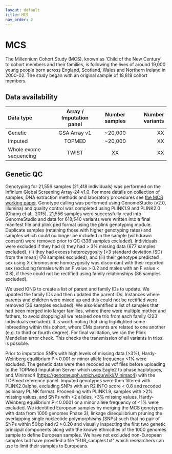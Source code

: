```yaml
---
layout: default
title: MCS
nav_order: 2
---
```


# **MCS**

The Millennium Cohort Study (MCS), known as ‘Child of the New Century’ to cohort members and their families, is following the lives of around 19,000 young people born across England, Scotland, Wales and Northern Ireland in 2000-02. The study began with an original sample of 18,818 cohort members. 

## Data availability 

| Data type       | Array / Imputation panel      |Number samples | Number variants  |
| :---            |    :----:   |    :----:     |     ---:   |        
| Genetic         | GSA Array v1   | ~20,000          | XX    |  
| Imputed        | TOPMED   | ~20,000          | XX    |  
| Whole exome sequencing| TWIST  | XX           | XX       |


## Genetic QC

Genotyping for 21,556 samples (21,418 individuals) was performed on the Infinium Global Screening Array-24 v1.0. For more details on collection of samples, DNA extraction methods and laboratory procedures see [the MCS working paper](https://cls.ucl.ac.uk/wp-content/uploads/2020/08/CLS-working-paper-2020-7-Collection-of-DNA-samples-and-genetic-data-at-scale-in-the-UK-Millennium-Cohort-Study.pdf).  Genotype calling was performed using GenomeStudio (v2.0, Illumina) and quality control was completed using PLINK1.9 and PLINK2.0 (Chang et al., 2015). 21,556 samples were successfully read into GenomeStudio and data for 618,540 variants were written into a final manifest file and plink ped format using the plink genotyping module. Duplicate samples (retaining those with higher genotyping rates) and samples which could no longer be included in the sample (withdrawn consent) were removed prior to QC (338 samples excluded). Individuals were excluded if they had (i) they had > 3% missing data (677 samples excluded), (ii) they had excess heterozygosity [>3 standard deviation (SD) from the mean] (78 samples excluded), and (iii) their genotype predicted sex using X chromosome homozygosity was discordant with their reported sex (excluding females with an F value > 0.2 and males with an F value < 0.8), if these could not be rectified using family relationships (86 samples excluded). 

We used KING to create a list of parent and family IDs to update. We updated the family IDs and then updated the parent IDs. Instances where parents and children were mixed up and this could not be rectified were removed (26 samples excluded). We also identified a list of samples that had been merged into larger families, where there were multiple mother and fathers, to avoid dropping all we retained one trio from each family (223 individuals excluded). It is worth noting that king highlighted some inbreeding within this cohort, where CMs parents are related to one another (e.g. to third or fourth degree). For final validation, we ran the Plink Mendelian error check. This checks the transmission of all variants in trios is possible.

Prior to imputation SNPs with high levels of missing data (>3%), Hardy-Weinberg equilibrium P < 0.001 or minor allele frequency <1% were excluded. The genetic data were then recoded as vcf files before uploading to the TOPMed Imputation Server which uses Eagle2 to phase haplotypes, and Minimac4 (https://genome.sph.umich.edu/wiki/Minimac4) with the TOPmed reference panel. Imputed genotypes were then filtered with PLINK2.0alpha, excluding SNPs with an R2 INFO score < 0.8 and recoded as binary PLINK format. Proceeding with PLINK1.9, samples with >2% missing values, and SNPs with >2 alleles, >3% missing values, Hardy-Weinberg equilibrium P < 0.0001 or a minor allele frequency of <1% were excluded. We identified European samples by merging the MCS genotypes with data from 1000 genomes Phase 3), linkage disequilibrium pruning the overlapping single nucleotide polymorphisms (SNPs) such that no pair of SNPs within 50 bp had r2 > 0.20 and visually inspecting the first two genetic principal components along with the known ethnicities of the 1000 genomes sample to define European samples. We have not excluded non-European samples but have provided a file "EUR_samples.txt" which researchers can use to limit their samples to Europeans. 


